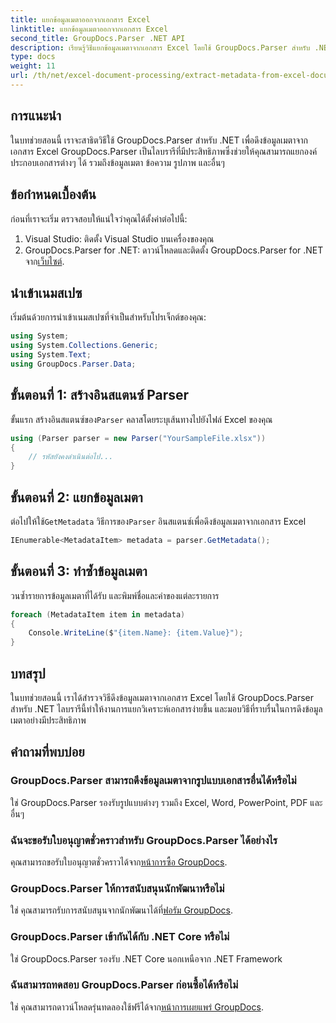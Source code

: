 ```yaml
---
title: แยกข้อมูลเมตาออกจากเอกสาร Excel
linktitle: แยกข้อมูลเมตาออกจากเอกสาร Excel
second_title: GroupDocs.Parser .NET API
description: เรียนรู้วิธีแยกข้อมูลเมตาจากเอกสาร Excel โดยใช้ GroupDocs.Parser สำหรับ .NET ปฏิบัติตามบทช่วยสอนทีละขั้นตอนนี้
type: docs
weight: 11
url: /th/net/excel-document-processing/extract-metadata-from-excel-document/
---
```

## การแนะนำ
ในบทช่วยสอนนี้ เราจะสาธิตวิธีใช้ GroupDocs.Parser สำหรับ .NET เพื่อดึงข้อมูลเมตาจากเอกสาร Excel GroupDocs.Parser เป็นไลบรารีที่มีประสิทธิภาพซึ่งช่วยให้คุณสามารถแยกองค์ประกอบเอกสารต่างๆ ได้ รวมถึงข้อมูลเมตา ข้อความ รูปภาพ และอื่นๆ
## ข้อกำหนดเบื้องต้น
ก่อนที่เราจะเริ่ม ตรวจสอบให้แน่ใจว่าคุณได้ตั้งค่าต่อไปนี้:
1. Visual Studio: ติดตั้ง Visual Studio บนเครื่องของคุณ
2.  GroupDocs.Parser for .NET: ดาวน์โหลดและติดตั้ง GroupDocs.Parser for .NET จาก[เว็บไซต์](https://releases.groupdocs.com/parser/net/).

## นำเข้าเนมสเปซ
เริ่มต้นด้วยการนำเข้าเนมสเปซที่จำเป็นสำหรับโปรเจ็กต์ของคุณ:
```csharp
using System;
using System.Collections.Generic;
using System.Text;
using GroupDocs.Parser.Data;
```
## ขั้นตอนที่ 1: สร้างอินสแตนซ์ Parser
 ขั้นแรก สร้างอินสแตนซ์ของ`Parser` คลาสโดยระบุเส้นทางไปยังไฟล์ Excel ของคุณ
```csharp
using (Parser parser = new Parser("YourSampleFile.xlsx"))
{
    // รหัสยังคงดำเนินต่อไป...
}
```
## ขั้นตอนที่ 2: แยกข้อมูลเมตา
 ต่อไปให้ใช้`GetMetadata` วิธีการของ`Parser` อินสแตนซ์เพื่อดึงข้อมูลเมตาจากเอกสาร Excel
```csharp
IEnumerable<MetadataItem> metadata = parser.GetMetadata();
```
## ขั้นตอนที่ 3: ทำซ้ำข้อมูลเมตา
วนซ้ำรายการข้อมูลเมตาที่ได้รับ และพิมพ์ชื่อและค่าของแต่ละรายการ
```csharp
foreach (MetadataItem item in metadata)
{
    Console.WriteLine($"{item.Name}: {item.Value}");
}
```

## บทสรุป
ในบทช่วยสอนนี้ เราได้สำรวจวิธีดึงข้อมูลเมตาจากเอกสาร Excel โดยใช้ GroupDocs.Parser สำหรับ .NET ไลบรารีนี้ทำให้งานการแยกวิเคราะห์เอกสารง่ายขึ้น และมอบวิธีที่ราบรื่นในการดึงข้อมูลเมตาอย่างมีประสิทธิภาพ

## คำถามที่พบบ่อย
### GroupDocs.Parser สามารถดึงข้อมูลเมตาจากรูปแบบเอกสารอื่นได้หรือไม่
ใช่ GroupDocs.Parser รองรับรูปแบบต่างๆ รวมถึง Excel, Word, PowerPoint, PDF และอื่นๆ
### ฉันจะขอรับใบอนุญาตชั่วคราวสำหรับ GroupDocs.Parser ได้อย่างไร
 คุณสามารถขอรับใบอนุญาตชั่วคราวได้จาก[หน้าการซื้อ GroupDocs](https://purchase.groupdocs.com/temporary-license/).
### GroupDocs.Parser ให้การสนับสนุนนักพัฒนาหรือไม่
 ใช่ คุณสามารถรับการสนับสนุนจากนักพัฒนาได้ที่[ฟอรัม GroupDocs](https://forum.groupdocs.com/c/parser/17).
### GroupDocs.Parser เข้ากันได้กับ .NET Core หรือไม่
ใช่ GroupDocs.Parser รองรับ .NET Core นอกเหนือจาก .NET Framework
### ฉันสามารถทดสอบ GroupDocs.Parser ก่อนซื้อได้หรือไม่
 ใช่ คุณสามารถดาวน์โหลดรุ่นทดลองใช้ฟรีได้จาก[หน้าการเผยแพร่ GroupDocs](https://releases.groupdocs.com/).
